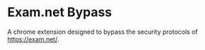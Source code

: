 # Exam.net Bypass
A chrome extension designed to bypass the security protocols of https://exam.net/.
